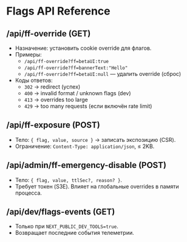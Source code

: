# Flags API Reference

## /api/ff-override (GET)

- Назначение: установить cookie override для флагов.
- Примеры:
  - `/api/ff-override?ff=betaUI:true`
  - `/api/ff-override?ff=bannerText:"Hello"`
  - `/api/ff-override?ff=betaUI:null` — удалить override (сброс)
- Коды ответов:
  - `302` → redirect (успех)
  - `400` → invalid format / unknown flags (dev)
  - `413` → overrides too large
  - `429` → too many requests (если включён rate limit)

## /api/ff-exposure (POST)

- Тело: `{ flag, value, source }` → записать экспозицию (CSR).
- Ограничение: `Content-Type: application/json`, ≤ 2KB.

## /api/admin/ff-emergency-disable (POST)

- Тело: `{ flag, value, ttlSec?, reason? }`.
- Требует токен (S3E). Влияет на глобальные overrides в памяти процесса.

## /api/dev/flags-events (GET)

- Только при `NEXT_PUBLIC_DEV_TOOLS=true`.
- Возвращает последние события телеметрии.
